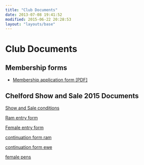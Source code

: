 ```yaml
---
title: "Club Documents"
date: 2013-07-08 19:41:52
modified: 2015-06-22 20:28:53
layout: "layouts/base"
---
```


# Club Documents

Membership forms
----------------

- [Membership application form \[PDF\]](https://northerndorsetbreedersclub.local/dorsets/wp-content/uploads/membership-application.pdf)

Chelford Show and Sale 2015 Documents
-------------------------------------

[Show and Sale conditions](/uploads/Show-and-Sale-conditions.docx)

[Ram entry form](/uploads/Ram-entry-form.docx)

[Female entry form](/uploads/Female-entry-form.docx)

[continuation form ram](/uploads/continuation-form-ram.docx)

[continuation form ewe](/uploads/continuation-form-ewe.docx)

[female pens](/uploads/female-pens.docx)
